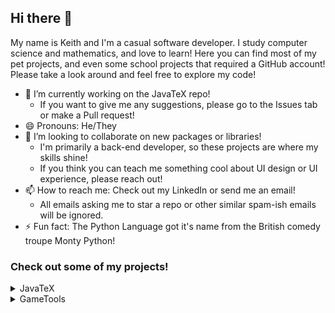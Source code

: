 ## Hi there 👋

My name is Keith and I'm a casual software developer. I study computer science and mathematics, and love to learn! Here you can find most of my pet projects, and even some school projects that required a GitHub account! Please take a look around and feel free to explore my code!

- 🔭 I’m currently working on the JavaTeX repo!
  - If you want to give me any suggestions, please go to the Issues tab or make a Pull request!
- 😄 Pronouns: He/They
- 👯 I’m looking to collaborate on new packages or libraries! 
  - I'm primarily a back-end developer, so these projects are where my skills shine!
  - If you think you can teach me something cool about UI design or UI experience, please reach out!
- 📫 How to reach me: Check out my LinkedIn or send me an email!
  - All emails asking me to star a repo or other similar spam-ish emails will be ignored.
- ⚡ Fun fact: The Python Language got it's name from the British comedy troupe Monty Python!

### Check out some of my projects!

<details>
  <summary>JavaTeX</summary>
  
  <br />

  You can find this project [here](https://github.com/keithallatt/JavaTeX/blob/main/README.md)!

  While this project is still a work in progress, it aims to bring easy, repeatable, and modular LaTeX document generation to people too busy to manually create large documents that follow a set pattern. The end goal of this project is to have a wide variety of preset document chunks, which can be edited through the graphical user interface, and to generate similar documents with slightly different values (like for worksheets or written test versions). 
</details>

<details>
  <summary>GameTools</summary>
  
  <br />
  
  You can find this project [here](https://github.com/keithallatt/GameTools/blob/main/README.md)
  
  This project is still a work in progress, but aims to create a python library of modules to use in game prototyping, allowing creators to create inventory systems, simple maps, a rudimentary gameplay routine, etcetera. The end goal of this project is to have developing a small simple game be easy enough that a Python newbie could create something they could be proud of in a reasonable number of lines of code. A lot of the tools don't depend on packages such as the `curses` package, but instead can be used as the backend to a PyGame application.
  
</details>
